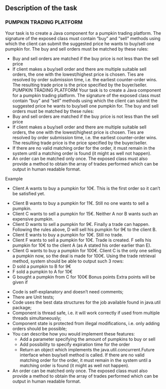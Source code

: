 ## Description of the task
### PUMPKIN TRADING PLATFORM
Your task is to create a Java component for a pumpkin trading platform. The signature of the exposed class must contain “buy” and “sell” methods using which the client can submit the suggested price he wants to buy/sell one pumpkin for. The buy and sell orders must be matched by these rules:
- Buy and sell orders are matched if the buy price is not less than the sell price
- If client makes a buy/sell order and there are multiple suitable sell orders, the one with the lowest/highest price is chosen. Ties are resolved by order submission time, i.e. the earliest counter-order wins. The resulting trade price is the price specified by the buyer/seller.
  PUMPKIN TRADING PLATFORM
  Your task is to create a Java component for a pumpkin trading platform. The signature of the exposed class must contain “buy” and “sell” methods using which the client can submit the suggested price he wants to buy/sell one pumpkin for. The buy and sell orders must be matched by these rules:
- Buy and sell orders are matched if the buy price is not less than the sell price
- If client makes a buy/sell order and there are multiple suitable sell orders, the one with the lowest/highest price is chosen. Ties are resolved by order submission time, i.e. the earliest counter-order wins. The resulting trade price is the price specified by the buyer/seller.
- If there are no valid matching order for the order, it must remain in the system until a matching order is found (it might as well not happen).
- An order can be matched only once.
  The exposed class must also provide a method to obtain the array of trades performed which can be output in human readable format.

Example
- Client A wants to buy a pumpkin for 10€. This is the first order so it can’t be satisfied yet.
* Client B wants to buy a pumpkin for 11€. Still no one wants to sell a pumpkin.
* Client C wants to sell a pumpkin for 15€. Neither A nor B wants such an expensive pumpkin.
* Client D wants to sell a pumpkin for 9€. Finally a trade can happen. Following the rules above, D will sell his pumpkin for 9€ to the client B.
* Client E wants to buy a pumpkin for 10€. Still no trade.
* Client F wants to sell a pumpkin for 10€. Trade is created. F sells his pumpkin for 10€ to the client A (as A stated his order earlier than E).
* Client G wants to buy a pumpkin for 100€. Client C is the only one selling a pumpkin now, so the deal is made for 100€.
  Using the trade retrieval method, system should be able to output such 3 rows:
* D sold a pumpkin to B for 9€
* F sold a pumpkin to A for 10€
* G bought a pumpkin from C for 100€
  Bonus points
  Extra points will be given if
- Code is self-explanatory and doesn’t need comments;
- There are Unit tests;
- Code uses the best data structures for the job available found in java.util package;
- Component is thread safe, i.e. it will work correctly if used from multiple threads simultaneously;
- Component state is protected from illegal modifications, i.e. only adding orders should be possible;
- You can describe how you would implement these features:
    - Add a parameter specifying the amount of pumpkins to buy or sell
    - Add possibility to specify expiration time for the order
    - Return an object which implements the java.util.concurrent.Future interface when buy/sell method is called.
      If there are no valid matching order for the order, it must remain in the system until a matching order is found (it might as well not happen).
- An order can be matched only once.
  The exposed class must also provide a method to obtain the array of trades performed which can be output in human readable format.
